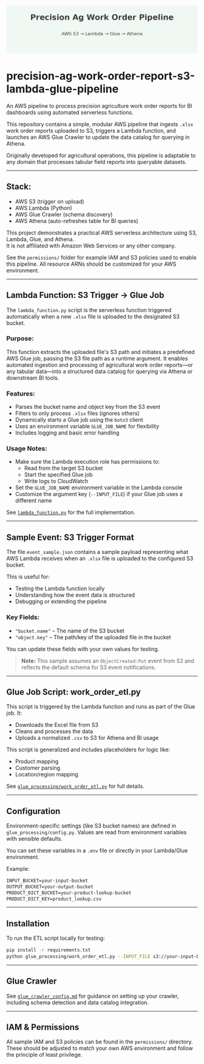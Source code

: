 <p align="center">
  <img src="media/banner.png" alt="Precision Ag Work Order Pipeline" width="800"/>
</p>

# precision-ag-work-order-report-s3-lambda-glue-pipeline

An AWS pipeline to process precision agriculture work order reports for BI dashboards using automated serverless functions.

This repository contains a simple, modular AWS pipeline that ingests `.xlsx` work order reports uploaded to S3, triggers a Lambda function, and launches an AWS Glue Crawler to update the data catalog for querying in Athena.

Originally developed for agricultural operations, this pipeline is adaptable to any domain that processes tabular field reports into queryable datasets.

---

## Stack:
- AWS S3 (trigger on upload)
- AWS Lambda (Python)
- AWS Glue Crawler (schema discovery)
- AWS Athena (auto-refreshes table for BI queries)

This project demonstrates a practical AWS serverless architecture using S3, Lambda, Glue, and Athena.  
It is not affiliated with Amazon Web Services or any other company.

See the `permissions/` folder for example IAM and S3 policies used to enable this pipeline. All resource ARNs should be customized for your AWS environment.

---

## Lambda Function: S3 Trigger → Glue Job

The `lambda_function.py` script is the serverless function triggered automatically when a new `.xlsx` file is uploaded to the designated S3 bucket.

### Purpose:
This function extracts the uploaded file's S3 path and initiates a predefined AWS Glue job, passing the S3 file path as a runtime argument. It enables automated ingestion and processing of agricultural work order reports—or any tabular data—into a structured data catalog for querying via Athena or downstream BI tools.

### Features:
- Parses the bucket name and object key from the S3 event
- Filters to only process `.xlsx` files (ignores others)
- Dynamically starts a Glue job using the `boto3` client
- Uses an environment variable `GLUE_JOB_NAME` for flexibility
- Includes logging and basic error handling

### Usage Notes:
- Make sure the Lambda execution role has permissions to:
  - Read from the target S3 bucket
  - Start the specified Glue job
  - Write logs to CloudWatch
- Set the `GLUE_JOB_NAME` environment variable in the Lambda console
- Customize the argument key (`--INPUT_FILE`) if your Glue job uses a different name

See [`lambda_function.py`](lambda_function.py) for the full implementation.

---

## Sample Event: S3 Trigger Format

The file `event_sample.json` contains a sample payload representing what AWS Lambda receives when an `.xlsx` file is uploaded to the configured S3 bucket.

This is useful for:
- Testing the Lambda function locally
- Understanding how the event data is structured
- Debugging or extending the pipeline

### Key Fields:
- `"bucket.name"` – The name of the S3 bucket
- `"object.key"` – The path/key of the uploaded file in the bucket

You can update these fields with your own values for testing.

> **Note:** This sample assumes an `ObjectCreated:Put` event from S3 and reflects the default schema for S3 event notifications.

---

## Glue Job Script: work_order_etl.py

This script is triggered by the Lambda function and runs as part of the Glue job. It:
- Downloads the Excel file from S3
- Cleans and processes the data
- Uploads a normalized `.csv` to S3 for Athena and BI usage

This script is generalized and includes placeholders for logic like:
- Product mapping
- Customer parsing
- Location/region mapping

See [`glue_processing/work_order_etl.py`](glue_processing/work_order_etl.py) for full details.

---

## Configuration

Environment-specific settings (like S3 bucket names) are defined in `glue_processing/config.py`. Values are read from environment variables with sensible defaults.

You can set these variables in a `.env` file or directly in your Lambda/Glue environment.

Example:
```env
INPUT_BUCKET=your-input-bucket
OUTPUT_BUCKET=your-output-bucket
PRODUCT_DICT_BUCKET=your-product-lookup-bucket
PRODUCT_DICT_KEY=product_lookup.csv
```

---

## Installation

To run the ETL script locally for testing:

```bash
pip install -r requirements.txt
python glue_processing/work_order_etl.py --INPUT_FILE s3://your-input-bucket/sample_file.xlsx
```

---

## Glue Crawler

See [`glue_crawler_config.md`](glue_crawler_config.md) for guidance on setting up your crawler, including schema detection and data catalog integration.

---

## IAM & Permissions

All sample IAM and S3 policies can be found in the `permissions/` directory. These should be adjusted to match your own AWS environment and follow the principle of least privilege.
